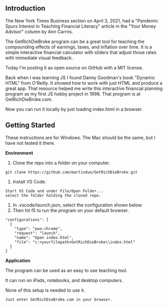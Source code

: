 ## Introduction

The New York Times Business section on April 3, 2021, had a "Pandemic Spurs Interest in Teaching Financial Literacy" article in the "Your Money Advisor" column by Ann Carrns.

The GetRichDieBroke program can be a great tool for teaching the compounding effects of earnings, taxes, and inflation over time. It is a simple interactive financial calculator with sliders that adjust those rates with immediate visual feedback.

Today I'm posting it as open source on GitHub
with a MIT license.

Back when I was learning JS I found Danny Goodman's book "Dynamic HTML" from O'Reilly. It showed how to work with just HTML and produce a great app. That resource helped me write this interactive financial planning program as my first JS hobby project in 1998. That program is at GetRichDieBroke.com.

Now you can run it locally by just loading index.html in a browser.

## Getting Started

These instructions are for Windows.
The Mac should be the same, but I have not tested it there.

**Environment**

1.  Clone the repo into a folder on your computer.

```
git clone https://github.com/martinduo/GetRichDieBroke.git
```

1.  Install VS Code.

```
Start VS Code and under File/Open Folder...
select the folder holding the cloned repo.
```

1.  In .vscode/launch.json, select the configuration shown below.
1.  Then hit f5 to run the program on your default browser.

```
"configurations": [
  {
    "type": "pwa-chrome",
    "request": "launch",
    "name": "Open index.html",
    "file": "c:<yourfilepath>GetRichDieBroke\\index.html"
  }
]

```

**Application**

The program can be used as an easy to use teaching tool.

It can run on iPads, notebooks, and desktop computers.

None of this setup is needed to use it.

```
Just enter GetRichDieBroke.com in your browser.
```
